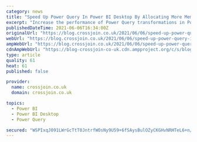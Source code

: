 ```yaml
---
category: news
title: "Speed Up Power Query In Power BI Desktop By Allocating More Memory To Evaluation Containers"
excerpt: "Increase the performance of Power Query transformations in Power BI Desktop by setting the MaxEvaluationWorkingSetInMB registry key"
publishedDateTime: 2021-06-06T16:34:00Z
originalUrl: "https://blog.crossjoin.co.uk/2021/06/06/speed-up-power-query-in-power-bi-desktop-by-allocating-more-memory-to-evaluation-containers/"
webUrl: "https://blog.crossjoin.co.uk/2021/06/06/speed-up-power-query-in-power-bi-desktop-by-allocating-more-memory-to-evaluation-containers/"
ampWebUrl: "https://blog.crossjoin.co.uk/2021/06/06/speed-up-power-query-in-power-bi-desktop-by-allocating-more-memory-to-evaluation-containers/amp/"
cdnAmpWebUrl: "https://blog-crossjoin-co-uk.cdn.ampproject.org/c/s/blog.crossjoin.co.uk/2021/06/06/speed-up-power-query-in-power-bi-desktop-by-allocating-more-memory-to-evaluation-containers/amp/"
type: article
quality: 61
heat: 61
published: false

provider:
  name: crossjoin.co.uk
  domain: crossjoin.co.uk

topics:
  - Power BI
  - Power BI Desktop
  - Power Query

secured: "WSPIxqJ091LWrGcTtT0JntrfWOsNy9U59+6fSAysBulOZyCKGHvNRHTeL6+n/FFspoE48tTtPt/3vABW4wS21Xvmrl+cd+xCiALWhT4yGwO71qgAZtC1jGIBld8vnDmPnLYJIYZXQYrfwGR35HvabcnuFqTITobW2IuOfbIr7H7iy0kJsH6YF17scXmnslfeFLPawNRW8MVLu4G+/40NI5hYYrdRueIfK2PqezDQ0AjP3cI3v4sSCbRHvmAiTWYPqYqlNgezJEbsmzSnWZkPxfzptCmWcaQhiUuu44KruYQgkRYmtOY3frMaU1AiAreQBA9TGpSdOO1eb9vvwqJz3O8nOKNZKMAGrOfI9C5JOgU=;eiz637HpcE5kpQnzCz5RUw=="
---
```


